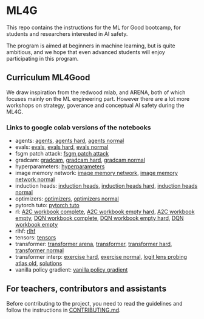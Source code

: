 # ML4G

This repo contains the instructions for the ML for Good bootcamp, for students and researchers interested in AI safety.

The program is aimed at beginners in machine learning, but is quite ambitious, and we hope that even advanced students will enjoy participating in this program.

## Curriculum ML4Good

We draw inspiration from the redwood mlab, and ARENA, both of which focuses mainly on the ML engineering part.
However there are a lot more workshops on strategy, goverance and conceptual AI safety during the ML4G.

### Links to google colab versions of the notebooks
<!-- start workshops -->
- agents: [agents](https://colab.research.google.com/github/EffiSciencesResearch/ML4G-2.0/blob/master/workshops/agents/agents.ipynb), [agents hard](https://colab.research.google.com/github/EffiSciencesResearch/ML4G-2.0/blob/master/workshops/agents/agents_hard.ipynb), [agents normal](https://colab.research.google.com/github/EffiSciencesResearch/ML4G-2.0/blob/master/workshops/agents/agents_normal.ipynb)
- evals: [evals](https://colab.research.google.com/github/EffiSciencesResearch/ML4G-2.0/blob/master/workshops/evals/evals.ipynb), [evals hard](https://colab.research.google.com/github/EffiSciencesResearch/ML4G-2.0/blob/master/workshops/evals/evals_hard.ipynb), [evals normal](https://colab.research.google.com/github/EffiSciencesResearch/ML4G-2.0/blob/master/workshops/evals/evals_normal.ipynb)
- fsgm patch attack: [fsgm patch attack](https://colab.research.google.com/github/EffiSciencesResearch/ML4G-2.0/blob/master/workshops/fsgm_patch_attack/fsgm_patch_attack.ipynb)
- gradcam: [gradcam](https://colab.research.google.com/github/EffiSciencesResearch/ML4G-2.0/blob/master/workshops/gradcam/gradcam.ipynb), [gradcam hard](https://colab.research.google.com/github/EffiSciencesResearch/ML4G-2.0/blob/master/workshops/gradcam/gradcam_hard.ipynb), [gradcam normal](https://colab.research.google.com/github/EffiSciencesResearch/ML4G-2.0/blob/master/workshops/gradcam/gradcam_normal.ipynb)
- hyperparameters: [hyperparameters](https://colab.research.google.com/github/EffiSciencesResearch/ML4G-2.0/blob/master/workshops/hyperparameters/hyperparameters.ipynb)
- image memory network: [image memory network](https://colab.research.google.com/github/EffiSciencesResearch/ML4G-2.0/blob/master/workshops/image_memory_network/image_memory_network.ipynb), [image memory network normal](https://colab.research.google.com/github/EffiSciencesResearch/ML4G-2.0/blob/master/workshops/image_memory_network/image_memory_network_normal.ipynb)
- induction heads: [induction heads](https://colab.research.google.com/github/EffiSciencesResearch/ML4G-2.0/blob/master/workshops/induction_heads/induction_heads.ipynb), [induction heads hard](https://colab.research.google.com/github/EffiSciencesResearch/ML4G-2.0/blob/master/workshops/induction_heads/induction_heads_hard.ipynb), [induction heads normal](https://colab.research.google.com/github/EffiSciencesResearch/ML4G-2.0/blob/master/workshops/induction_heads/induction_heads_normal.ipynb)
- optimizers: [optimizers](https://colab.research.google.com/github/EffiSciencesResearch/ML4G-2.0/blob/master/workshops/optimizers/optimizers.ipynb), [optimizers normal](https://colab.research.google.com/github/EffiSciencesResearch/ML4G-2.0/blob/master/workshops/optimizers/optimizers_normal.ipynb)
- pytorch tuto: [pytorch tuto](https://colab.research.google.com/github/EffiSciencesResearch/ML4G-2.0/blob/master/workshops/pytorch_tuto/pytorch_tuto.ipynb)
- rl: [A2C workbook complete](https://colab.research.google.com/github/EffiSciencesResearch/ML4G-2.0/blob/master/workshops/rl/A2C-workbook-complete.ipynb), [A2C workbook empty hard](https://colab.research.google.com/github/EffiSciencesResearch/ML4G-2.0/blob/master/workshops/rl/A2C-workbook-empty-hard.ipynb), [A2C workbook empty](https://colab.research.google.com/github/EffiSciencesResearch/ML4G-2.0/blob/master/workshops/rl/A2C-workbook-empty.ipynb), [DQN workbook complete](https://colab.research.google.com/github/EffiSciencesResearch/ML4G-2.0/blob/master/workshops/rl/DQN-workbook-complete.ipynb), [DQN workbook empty hard](https://colab.research.google.com/github/EffiSciencesResearch/ML4G-2.0/blob/master/workshops/rl/DQN-workbook-empty-hard.ipynb), [DQN workbook empty](https://colab.research.google.com/github/EffiSciencesResearch/ML4G-2.0/blob/master/workshops/rl/DQN-workbook-empty.ipynb)
- rlhf: [rlhf](https://colab.research.google.com/github/EffiSciencesResearch/ML4G-2.0/blob/master/workshops/rlhf/rlhf.ipynb)
- tensors: [tensors](https://colab.research.google.com/github/EffiSciencesResearch/ML4G-2.0/blob/master/workshops/tensors/tensors.ipynb)
- transformer: [transformer arena](https://colab.research.google.com/github/EffiSciencesResearch/ML4G-2.0/blob/master/workshops/transformer/transformer-arena.ipynb), [transformer](https://colab.research.google.com/github/EffiSciencesResearch/ML4G-2.0/blob/master/workshops/transformer/transformer.ipynb), [transformer hard](https://colab.research.google.com/github/EffiSciencesResearch/ML4G-2.0/blob/master/workshops/transformer/transformer_hard.ipynb), [transformer normal](https://colab.research.google.com/github/EffiSciencesResearch/ML4G-2.0/blob/master/workshops/transformer/transformer_normal.ipynb)
- transformer interp: [exercise hard](https://colab.research.google.com/github/EffiSciencesResearch/ML4G-2.0/blob/master/workshops/transformer_interp/exercise_hard.ipynb), [exercise normal](https://colab.research.google.com/github/EffiSciencesResearch/ML4G-2.0/blob/master/workshops/transformer_interp/exercise_normal.ipynb), [logit lens probing atlas old](https://colab.research.google.com/github/EffiSciencesResearch/ML4G-2.0/blob/master/workshops/transformer_interp/logit_lens_probing_atlas_old.ipynb), [solutions](https://colab.research.google.com/github/EffiSciencesResearch/ML4G-2.0/blob/master/workshops/transformer_interp/solutions.ipynb)
- vanilla policy gradient: [vanilla policy gradient](https://colab.research.google.com/github/EffiSciencesResearch/ML4G-2.0/blob/master/workshops/vanilla_policy_gradient/vanilla_policy_gradient.ipynb)
<!-- end workshops -->

## For teachers, contributors and assistants

Before contributing to the project, you need to read the guidelines and follow the instructions in [CONTRIBUTING.md](./CONTRIBUTING.md).
